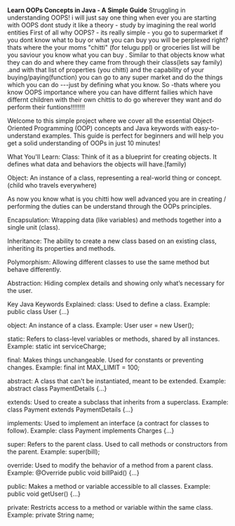 **Learn OOPs Concepts in Java - A Simple Guide**
Struggling in understanding OOPS! i will just say one thing when ever you are starting with OOPS dont study it like a theory - study by imagining the real world entities
First of all why OOPS? - its really simple - you go to supermarket if you dont know what to buy or what you can buy you will be perplexed right?
thats where the your moms "chitti" (for telugu ppl) or groceries list will be you saviour you know what  you can buy . 
Similar to that objects know what they can do and where they came from through their class(lets say family) .and with that list of properties (you chitti) and the capability of your buying/paying(function) you can go to any super market and do the things which you can do ---just by defining what you know.
So -thats where you know OOPS importance where you can have differnt failies which have differnt children with their own chittis to do go wherever they want and do perform their funtions!!!!!!!!

Welcome to this simple project where we cover all the essential Object-Oriented Programming (OOP) concepts and Java keywords with easy-to-understand examples. This guide is perfect for beginners and will help you get a solid understanding of OOPs in just 10 minutes!

What You'll Learn:
Class: Think of it as a blueprint for creating objects. It defines what data and behaviors the objects will have.[family)

Object: An instance of a class, representing a real-world thing or concept.(child who travels everywhere)

As now you know what is you chitti how well advanced you are in creating / performing the duties can be understand through the OOPs principles.

Encapsulation: Wrapping data (like variables) and methods together into a single unit (class).

Inheritance: The ability to create a new class based on an existing class, inheriting its properties and methods.

Polymorphism: Allowing different classes to use the same method but behave differently.

Abstraction: Hiding complex details and showing only what’s necessary for the user.

Key Java Keywords Explained:
class: Used to define a class. Example: public class User {...}

object: An instance of a class. Example: User user = new User();

static: Refers to class-level variables or methods, shared by all instances. Example: static int serviceCharge;

final: Makes things unchangeable. Used for constants or preventing changes. Example: final int MAX_LIMIT = 100;

abstract: A class that can't be instantiated, meant to be extended. Example: abstract class PaymentDetails {...}

extends: Used to create a subclass that inherits from a superclass. Example: class Payment extends PaymentDetails {...}

implements: Used to implement an interface (a contract for classes to follow). Example: class Payment implements Charges {...}

super: Refers to the parent class. Used to call methods or constructors from the parent. Example: super(bill);

override: Used to modify the behavior of a method from a parent class. Example: @Override public void billPaid() {...}

public: Makes a method or variable accessible to all classes. Example: public void getUser() {...}

private: Restricts access to a method or variable within the same class. Example: private String name;
